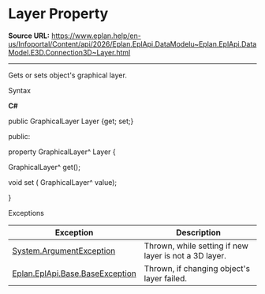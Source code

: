 # Layer Property

**Source URL:** https://www.eplan.help/en-us/Infoportal/Content/api/2026/Eplan.EplApi.DataModelu~Eplan.EplApi.DataModel.E3D.Connection3D~Layer.html

---

Gets or sets object's graphical layer.

Syntax

**C#**



public GraphicalLayer Layer {get; set;}

public:

property GraphicalLayer^ Layer {

   GraphicalLayer^ get();

   void set (    GraphicalLayer^ value);

}


Exceptions

| Exception | Description |
| --- | --- |
| [System.ArgumentException](#) | Thrown, while setting if new layer is not a 3D layer. |
| [Eplan.EplApi.Base.BaseException](Eplan.EplApi.Baseu~Eplan.EplApi.Base.BaseException.html) | Thrown, if changing object's layer failed. |
